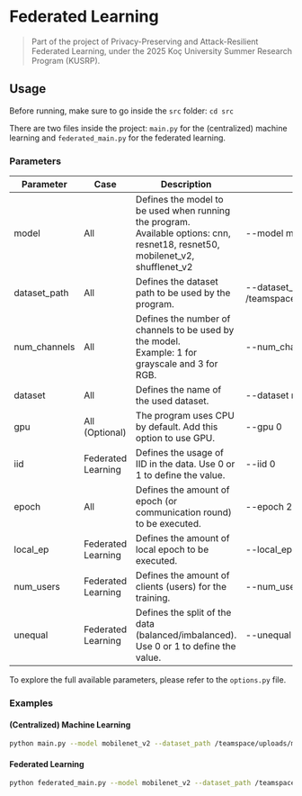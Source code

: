 # Federated Learning

> Part of the project of Privacy-Preserving and Attack-Resilient Federated Learning, under the 2025 Koç University Summer Research Program (KUSRP).

## Usage

Before running, make sure to go inside the `src` folder: `cd src`

There are two files inside the project: `main.py` for the (centralized) machine learning and `federated_main.py` for the federated learning.

### Parameters

| Parameter    | Case               | Description                                                                                                                       | Example                                          |
|--------------|--------------------|-----------------------------------------------------------------------------------------------------------------------------------|--------------------------------------------------|
| model        | All                | Defines the model to be used when running the program.<br>Available options: cnn, resnet18, resnet50, mobilenet_v2, shufflenet_v2 | --model mobilenet_v2                             |
| dataset_path | All                | Defines the dataset path to be used by the program.                                                                               | --dataset_path /teamspace/uploads/malimg_dataset |
| num_channels | All                | Defines the number of channels to be used by the model.<br>Example: 1 for grayscale and 3 for RGB.                                | --num_channels 1                                 |
| dataset      | All                | Defines the name of the used dataset.                                                                                             | --dataset mallimg                                |
| gpu          | All (Optional)     | The program uses CPU by default. Add this option to use GPU.                                                                      | --gpu 0                                          |
| iid          | Federated Learning | Defines the usage of IID in the data. Use 0 or 1 to define the value.                                                             | --iid 0                                          |
| epoch        | All                | Defines the amount of epoch (or communication round) to be executed.                                                              | --epoch 20                                       |
| local_ep     | Federated Learning | Defines the amount of local epoch to be executed.                                                                                 | --local_ep 1                                     |
| num_users    | Federated Learning | Defines the amount of clients (users) for the training.                                                                           | --num_users 50                                   |
| unequal      | Federated Learning | Defines the split of the data (balanced/imbalanced). Use 0 or 1 to define the value.                                              | --unequal 1                                      |

To explore the full available parameters, please refer to the `options.py` file.

### Examples

#### (Centralized) Machine Learning

```bash
python main.py --model mobilenet_v2 --dataset_path /teamspace/uploads/malimg_dataset --num_channels 1 --dataset malimg --gpu 0 --epoch 20
```

#### Federated Learning

```bash
python federated_main.py --model mobilenet_v2 --dataset_path /teamspace/uploads/malimg_dataset --num_channels 1 --dataset malimg --gpu 0 --epoch 20 --local_ep 3 --num_users 50 --iid 0
```
